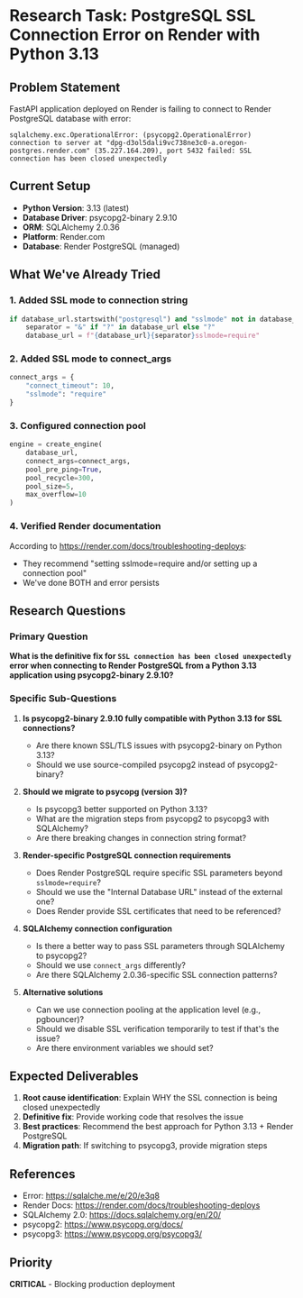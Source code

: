 # Research Task: PostgreSQL SSL Connection Error on Render with Python 3.13

## Problem Statement
FastAPI application deployed on Render is failing to connect to Render PostgreSQL database with error:
```
sqlalchemy.exc.OperationalError: (psycopg2.OperationalError) connection to server at "dpg-d3ol5dali9vc738ne3c0-a.oregon-postgres.render.com" (35.227.164.209), port 5432 failed: SSL connection has been closed unexpectedly
```

## Current Setup
- **Python Version**: 3.13 (latest)
- **Database Driver**: psycopg2-binary 2.9.10
- **ORM**: SQLAlchemy 2.0.36
- **Platform**: Render.com
- **Database**: Render PostgreSQL (managed)

## What We've Already Tried

### 1. Added SSL mode to connection string
```python
if database_url.startswith("postgresql") and "sslmode" not in database_url:
    separator = "&" if "?" in database_url else "?"
    database_url = f"{database_url}{separator}sslmode=require"
```

### 2. Added SSL mode to connect_args
```python
connect_args = {
    "connect_timeout": 10,
    "sslmode": "require"
}
```

### 3. Configured connection pool
```python
engine = create_engine(
    database_url,
    connect_args=connect_args,
    pool_pre_ping=True,
    pool_recycle=300,
    pool_size=5,
    max_overflow=10
)
```

### 4. Verified Render documentation
According to https://render.com/docs/troubleshooting-deploys:
- They recommend "setting sslmode=require and/or setting up a connection pool"
- We've done BOTH and error persists

## Research Questions

### Primary Question
**What is the definitive fix for `SSL connection has been closed unexpectedly` error when connecting to Render PostgreSQL from a Python 3.13 application using psycopg2-binary 2.9.10?**

### Specific Sub-Questions

1. **Is psycopg2-binary 2.9.10 fully compatible with Python 3.13 for SSL connections?**
   - Are there known SSL/TLS issues with psycopg2-binary on Python 3.13?
   - Should we use source-compiled psycopg2 instead of psycopg2-binary?

2. **Should we migrate to psycopg (version 3)?**
   - Is psycopg3 better supported on Python 3.13?
   - What are the migration steps from psycopg2 to psycopg3 with SQLAlchemy?
   - Are there breaking changes in connection string format?

3. **Render-specific PostgreSQL connection requirements**
   - Does Render PostgreSQL require specific SSL parameters beyond `sslmode=require`?
   - Should we use the "Internal Database URL" instead of the external one?
   - Does Render provide SSL certificates that need to be referenced?

4. **SQLAlchemy connection configuration**
   - Is there a better way to pass SSL parameters through SQLAlchemy to psycopg2?
   - Should we use `connect_args` differently?
   - Are there SQLAlchemy 2.0.36-specific SSL connection patterns?

5. **Alternative solutions**
   - Can we use connection pooling at the application level (e.g., pgbouncer)?
   - Should we disable SSL verification temporarily to test if that's the issue?
   - Are there environment variables we should set?

## Expected Deliverables

1. **Root cause identification**: Explain WHY the SSL connection is being closed unexpectedly
2. **Definitive fix**: Provide working code that resolves the issue
3. **Best practices**: Recommend the best approach for Python 3.13 + Render PostgreSQL
4. **Migration path**: If switching to psycopg3, provide migration steps

## References
- Error: https://sqlalche.me/e/20/e3q8
- Render Docs: https://render.com/docs/troubleshooting-deploys
- SQLAlchemy 2.0: https://docs.sqlalchemy.org/en/20/
- psycopg2: https://www.psycopg.org/docs/
- psycopg3: https://www.psycopg.org/psycopg3/

## Priority
**CRITICAL** - Blocking production deployment

